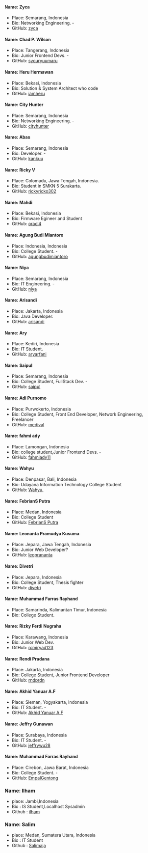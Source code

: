 #### Name: Zyca

- Place: Semarang, Indonesia
- Bio: Networking Engineering. -
- GitHub: [zyca](https://github.com/zycamichaela)

#### Name: Chad P. Wilson

- Place: Tangerang, Indonesia
- Bio: Junior Frontend Devs. -
- GitHub: [syouryuumaru](https://github.com/syouryuumaru)

#### Name: Heru Hermawan

- Place: Bekasi, Indonesia
- Bio: Solution & System Architect who code
- GitHub: [iamheru](https://github.com/iamheru)

#### Name: City Hunter

- Place: Semarang, Indonesia
- Bio: Networking Engineering. -
- GitHub: [cityhunter](https://github.com/cityhunterzinu)

#### Name: Abas

- Place: Semarang, Indonesia
- Bio: Developer. -
- GitHub: [kankuu](https://github.com/kankuu)

#### Name: Ricky V

- Place: Colomadu, Jawa Tengah, Indonesia.
- Bio: Student in SMKN 5 Surakarta.
- GitHub: [rickyricko302](https://github.com/rickyricko302)

#### Name: Mahdi

- Place: Bekasi, Indonesia
- Bio: Firmware Egineer and Student
- GitHub: [oracl4](https://github.com/oracl4/)

#### Name: Agung Budi Miantoro

- Place: Indonesia, Indonesia
- Bio: College Student. -
- GitHub: [agungbudimiantoro](https://github.com/agungbudimiantoro)

#### Name: Niya

- Place: Semarang, Indonesia
- Bio: IT Engineering. -
- GitHub: [niya](https://github.com/alhambraniya)

#### Name: Arisandi

- Place: Jakarta, Indonesia
- Bio: Java Developer.
- GitHub: [arisandi](https://github.com/sandi-aris)

#### Name: Ary

- Place: Kediri, Indonesia
- Bio: IT Student.
- GitHub: [aryarfani](https://github.com/aryarfani)


#### Name: Saipul

- Place: Semarang, Indonesia
- Bio: College Student, FullStack Dev. -
- GitHub: [saipul](https://github.com/saifoelloh)

#### Name: Adi Purnomo

- Place: Purwokerto, Indonesia
- Bio: College Student, Front End Developer, Network Engineering, Freelancer
- GitHub: [medival](https://github.com/medival)

#### Name: fahmi ady
 - Place: Lamongan, Indonesia
 - Bio: college student,Junior Frontend Devs. -
 - GitHub: [fahmiady11](https://github.com/Fahmiady11)

#### Name: Wahyu
- Place: Denpasar, Bali, Indonesia
- Bio: Udayana Information Technology College Student
- GitHub: [Wahyu.](https://github.com/Whyu9-9)

#### Name: FebrianS Putra

- Place: Medan, Indonesia
- Bio: College Student
- GitHub: [FebrianS Putra](https://github.com/Putra-febriansyh4646)

#### Name: Leonanta Pramudya Kusuma

- Place: Jepara, Jawa Tengah, Indonesia
- Bio: Junior Web Developer?
- GitHub: [leoprananta](https://github.com/leoprananta)

#### Name: Divetri
 
 - Place: Jepara, Indonesia
 - Bio: College Student, Thesis fighter
 - GitHub: [divetri](https://github.com/divetri)

 #### Name: Muhammad Farras Rayhand
 
 
- Place: Samarinda, Kalimantan Timur, Indonesia
- Bio: College Student.

#### Name: Rizky Ferdi Nugraha

- Place: Karawang, Indonesia
- Bio: Junior Web Dev.
- GitHub: [rcmiryad123](https://github.com/rcmiryad123)


#### Name: Rendi Pradana

- Place: Jakarta, Indonesia
- Bio: College Student, Junior Frontend Developer
- GitHub: [rndprdn](https://github.com/rndprdn)


#### Name: Akhid Yanuar A.F
 
 - Place: Sleman, Yogyakarta, Indonesia
 - Bio: IT Student. -
 - GitHub: [Akhid Yanuar A.F](https://github.com/yanuarakhid)

#### Name: Jeffry Gunawan

- Place: Surabaya, Indonesia
- Bio: IT Student. -
- GitHub: [jeffrywu28](https://github.com/jeffrywu28)


#### Name: Muhammad Farras Rayhand
 
- Place: Cirebon, Jawa Barat, Indonesia
- Bio: College Student. -
- GitHub: [EmpalGentong](https:/github.com/empalgentong)

### Name: Ilham
 - place: Jambi,Indonesia
 - Bio : IS Student,Localhost Sysadmin
 - Github : [ilham](https://github.com/IlhamSetiawan)

### Name: Salim
 - place: Medan, Sumatera Utara, Indonesia
 - Bio : IT Student
 - Github : [Salimaja](https://github.com/Salimaja)
